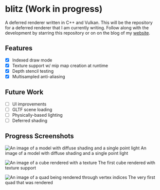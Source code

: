 # blitz (Work in progress)
A deferred renderer written in C++ and Vulkan. This will be the repository for a deferred
renderer that I am currently writing. Follow along with the development by
starring this repository or on on the blog of my [website](https://tstullich.github.io/posts).


## Features
- [x] Indexed draw mode
- [x] Texture support w/ mip map creation at runtime
- [x] Depth stencil testing
- [x] Multisampled anti-aliasing

## Future Work 
- [ ] UI improvements
- [ ] GLTF scene loading
- [ ] Physically-based lighting
- [ ] Deferred shading

## Progress Screenshots
![An image of a model with diffuse shading and a single point light](https://i.imgur.com/FMQnDi1.png)
An image of a model with diffuse shading and a single point light

![An image of a cube rendered with a texture](https://i.imgur.com/5OazHcA.png)
The first cube rendered with texture support

![An image of a quad being rendered through vertex indices](https://i.imgur.com/aqgoO4Q.png)
The very first quad that was rendered
